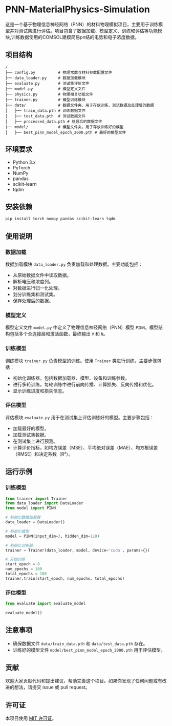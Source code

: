 # PNN-MaterialPhysics-Simulation

这是一个基于物理信息神经网络（PNN）的材料物理模拟项目，主要用于训练模型并对测试集进行评估。项目包含了数据加载、模型定义、训练和评估等功能模块,训练数据使用的COMSOL建模简易pn结的电势和电子浓度数据。

## 项目结构
```
/
├── config.py          # 物理常数与材料参数配置文件
├── data_loader.py     # 数据加载模块
├── evaluate.py        # 测试集评价文件
├── model.py           # 模型定义文件
├── physics.py         # 物理相关功能文件
├── trainer.py         # 模型训练模块
├── data/              # 数据文件夹，用于存放训练、测试数据及处理后的数据
│   ├── train_data.pth # 训练数据文件
│   ├── test_data.pth  # 测试数据文件
│   ├── processed_data.pth # 处理后的数据文件
├── model/             # 模型文件夹，用于存放训练好的模型
│   ├── best_pinn_model_epoch_2000.pth # 最好的模型文件
```

## 环境要求
- Python 3.x
- PyTorch
- NumPy
- pandas
- scikit-learn
- tqdm

## 安装依赖
```bash
pip install torch numpy pandas scikit-learn tqdm
```

## 使用说明

### 数据加载
数据加载模块 `data_loader.py` 负责加载和处理数据。主要功能包括：
- 从原始数据文件中读取数据。
- 解析电压和浓度列。
- 对数据进行归一化处理。
- 划分训练集和测试集。
- 保存处理后的数据。

### 模型定义
模型定义文件 `model.py` 中定义了物理信息神经网络（PNN）模型 `PINN`。模型结构包括多个全连接层和激活函数，最终输出 `V` 和 `N`。

### 训练模型
训练模块 `trainer.py` 负责模型的训练。使用 `Trainer` 类进行训练，主要步骤包括：
- 初始化训练器，包括数据加载器、模型、设备和训练参数。
- 进行多轮训练，每轮训练中进行前向传播、计算损失、反向传播和优化。
- 显示训练进度和损失信息。

### 评估模型
评估模块 `evaluate.py` 用于在测试集上评估训练好的模型。主要步骤包括：
- 加载最好的模型。
- 加载测试集数据。
- 在测试集上进行预测。
- 计算评价指标，如均方误差（MSE）、平均绝对误差（MAE）、均方根误差（RMSE）和决定系数（R²）。

## 运行示例
### 训练模型
```python
from trainer import Trainer
from data_loader import DataLoader
from model import PINN

# 初始化数据加载器
data_loader = DataLoader()

# 初始化模型
model = PINN(input_dim=3, hidden_dim=128)

# 初始化训练器
trainer = Trainer(data_loader, model, device='cuda', params={})

# 开始训练
start_epoch = 0
num_epochs = 100
total_epochs = 100
trainer.train(start_epoch, num_epochs, total_epochs)
```

### 评估模型
```python
from evaluate import evaluate_model

evaluate_model()
```

## 注意事项
- 确保数据文件 `data/train_data.pth` 和 `data/test_data.pth` 存在。
- 训练好的模型文件 `model/best_pinn_model_epoch_2000.pth` 用于评估模型。

## 贡献
欢迎大家贡献代码和提出建议，帮助完善这个项目。如果你发现了任何问题或有改进的想法，请提交 issue 或 pull request。

## 许可证
本项目使用 [MIT 许可证](https://opensource.org/licenses/MIT)。